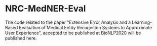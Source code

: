# NRC-MedNER-Eval

The code related to the paper "Extensive Error Analysis and a Learning-Based Evaluation of Medical Entity Recognition Systems to Approximate User Experience", accepted to be published at BioNLP2020 will be published here. 

